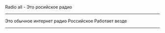
Radio all - Это росийское радио 
_______________________________________________________________
Это обычное интернет радио Российское Работает везде 

_______________________________________________________________
